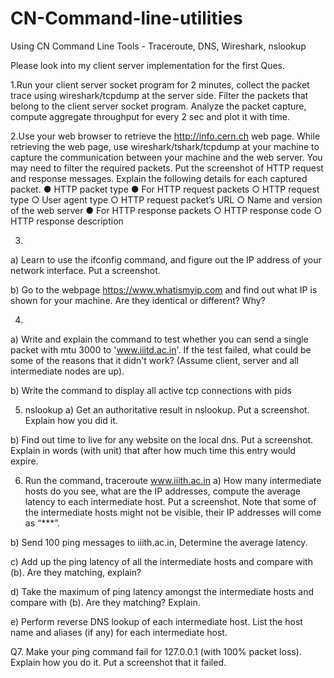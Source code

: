 # CN-Command-line-utilities
Using CN Command Line Tools - Traceroute, DNS, Wireshark, nslookup

Please look into my client server implementation for the first Ques.

1.Run your client server socket program for 2 minutes, collect the packet trace using
wireshark/tcpdump at the server side. Filter the packets that belong to the client server socket
program. Analyze the packet capture, compute aggregate throughput for every 2 sec and plot it
with time.

2.Use your web browser to retrieve the http://info.cern.ch web page. While retrieving the
web page, use wireshark/tshark/tcpdump at your machine to capture the communication
between your machine and the web server. You may need to filter the required packets. Put the
screenshot of HTTP request and response messages. Explain the following details for each
captured packet.
● HTTP packet type
● For HTTP request packets
○ HTTP request type
○ User agent type
○ HTTP request packet’s URL
○ Name and version of the web server
● For HTTP response packets
○ HTTP response code
○ HTTP response description

3.
a) Learn to use the ifconfig command, and figure out the IP address of your network
interface. Put a screenshot.

b) Go to the webpage https://www.whatismyip.com and find out what IP is shown for your
machine. Are they identical or different? Why?

4. 
a) Write and explain the command to test whether you can send a single packet with mtu
3000 to 'www.iiitd.ac.in'. If the test failed, what could be some of the reasons that it didn't
work? (Assume client, server and all intermediate nodes are up).

b) Write the command to display all active tcp connections with pids

5. nslookup 
a) Get an authoritative result in nslookup. Put a screenshot. Explain how you did it.

b) Find out time to live for any website on the local dns. Put a screenshot. Explain in
words (with unit) that after how much time this entry would expire.

6. Run the command, traceroute www.iiith.ac.in
a) How many intermediate hosts do you see, what are the IP addresses, compute the
average latency to each intermediate host. Put a screenshot. 
Note that some of the intermediate hosts might not be visible, their IP addresses will
come as “***”.

b) Send 100 ping messages to iiith.ac.in, Determine the average latency.

c) Add up the ping latency of all the intermediate hosts and compare with (b). Are they
matching, explain?

d) Take the maximum of ping latency amongst the intermediate hosts and compare with (b).
Are they matching? Explain.

e) Perform reverse DNS lookup of each intermediate host. List the host name and aliases
(if any) for each intermediate host.

Q7. Make your ping command fail for 127.0.0.1 (with 100% packet loss). Explain how you
do it. Put a screenshot that it failed.
